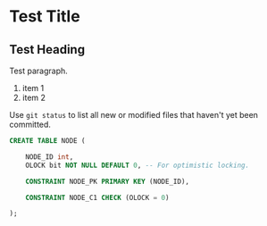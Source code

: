 # Test Title

## Test Heading

Test paragraph.

1. item 1
1. item 2

Use `git status` to list all new or modified files that haven't yet been committed.

```sql
CREATE TABLE NODE (

    NODE_ID int,
    OLOCK bit NOT NULL DEFAULT 0, -- For optimistic locking.

    CONSTRAINT NODE_PK PRIMARY KEY (NODE_ID),

    CONSTRAINT NODE_C1 CHECK (OLOCK = 0)

);
```
